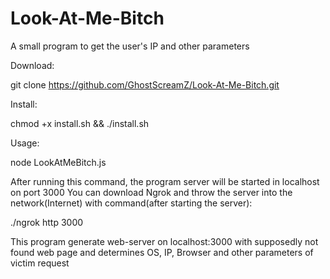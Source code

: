 # Look-At-Me-Bitch
A small program to get the user's IP and other parameters

Download:

git clone https://github.com/GhostScreamZ/Look-At-Me-Bitch.git

Install:

chmod +x install.sh &&
./install.sh

Usage:

node LookAtMeBitch.js

After running this command, the program server will be started in localhost on port 3000
You can download Ngrok and throw the server into the network(Internet) with command(after starting the server):

./ngrok http 3000

This program generate web-server on localhost:3000 with supposedly not found web page and determines OS, IP, Browser and other parameters of victim request
